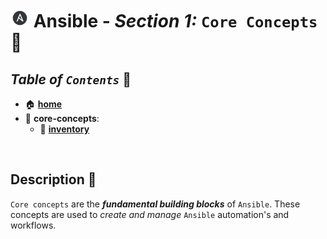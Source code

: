 # <img src="../assets/img/ansible.png" width="30px"> **Ansible** - ***Section 1:*** `Core Concepts` 🧠
## ***Table*** *of* ***`Contents`*** 📜

* 🏠 [**home**](../README.md)
* 🧠 **core-concepts**:
    * 🧳 [**inventory**](inventory/README.md)
<br />

## **Description** 👀

`Core concepts` are the ***fundamental building blocks*** of `Ansible`. These concepts are used to *create and manage* `Ansible` automation's and workflows.

